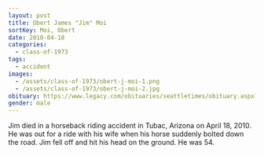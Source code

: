 ```yaml
---
layout: post
title: Obert James "Jim" Moi
sortKey: Moi, Obert
date: 2010-04-18
categories:
  - class-of-1973
tags:
  - accident
images:
  - /assets/class-of-1973/obert-j-moi-1.png
  - /assets/class-of-1973/obert-j-moi-2.jpg
obituary: https://www.legacy.com/obituaries/seattletimes/obituary.aspx?pid=143504386
gender: male
---
```


Jim died in a horseback riding accident in Tubac, Arizona on April 18, 2010. He was out for a ride with his wife when his horse suddenly bolted down the road. Jim fell off and hit his head on the ground. He was 54.
